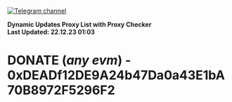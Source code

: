 [![Telegram channel](https://img.shields.io/endpoint?url=https://runkit.io/damiankrawczyk/telegram-badge/branches/master?url=https://t.me/n4z4v0d)](https://t.me/n4z4v0d) 

**Dynamic Updates Proxy List with Proxy Checker**  
**Last Updated: 22.12.23 01:03**

# DONATE (_any evm_) - 0xDEADf12DE9A24b47Da0a43E1bA70B8972F5296F2
